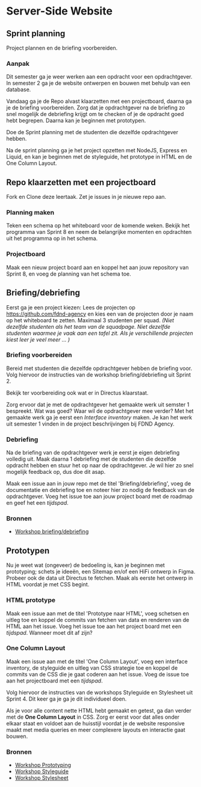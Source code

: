 # Server-Side Website

## Sprint planning

Project plannen en de briefing voorbereiden.

### Aanpak

Dit semester ga je weer werken aan een opdracht voor een opdrachtgever. In semester 2 ga je de website ontwerpen en bouwen met behulp van een database.

Vandaag ga je de Repo alvast klaarzetten met een projectboard, daarna ga je de briefing voorbereiden.
Zorg dat je opdrachtgever na de briefing zo snel mogelijk de debriefing krijgt om te checken of je de opdracht goed hebt begrepen.
Daarna kan je beginnen met prototypen.

Doe de Sprint planning met de studenten die dezelfde opdrachtgever hebben.

Na de sprint planning ga je het project opzetten met NodeJS, Express en Liquid, en kan je beginnen met de styleguide, het prototype in HTML en de One Column Layout.


## Repo klaarzetten met een projectboard

Fork en Clone deze leertaak. Zet je issues in je nieuwe repo aan.

### Planning maken
Teken een schema op het whiteboard voor de komende weken.
Bekijk het programma van Sprint 8 en neem de belangrijke momenten en opdrachten uit het programma op in het schema.

### Projectboard
Maak een nieuw project board aan en koppel het aan jouw repository van Sprint 8, en voeg de planning van het schema toe.


## Briefing/debriefing

Eerst ga je een project kiezen: Lees de projecten op https://github.com/fdnd-agency en kies een van de projecten door je naam op het whiteboard te zetten. Maximaal 3 studenten per squad. _(Niet dezelfde studenten als het team van de squadpage. Niet dezelfde studenten waarmee je vaak aan een tafel zit. Als je verschillende projecten kiest leer je veel meer ... )_

### Briefing voorbereiden
Bereid met studenten die dezelfde opdrachtgever hebben de briefing voor.
Volg hiervoor de instructies van de workshop briefing/debriefing uit Sprint 2.

Bekijk ter voorbereiding ook wat er in Directus klaarstaat.

Zorg ervoor dat je met de opdrachtgever het gemaakte werk uit semster 1 bespreekt. Wat was goed? Waar wil de opdrachtgever mee verder? Met het gemaakte werk ga je eerst een _Interface inventory_ maken. Je kan het werk uit semester 1 vinden in de project beschrijvingen bij FDND Agency. 


### Debriefing
Na de briefing van de opdrachtgever werk je eerst je eigen debriefing volledig uit.
Maak daarna 1 debriefing met de studenten die dezelfde opdracht hebben en stuur het op naar de opdrachtgever.
Je wil hier zo snel mogelijk feedback op, dus doe dit asap.

Maak een issue aan in jouw repo met de titel 'Briefing/debriefing', voeg de documentatie en debriefing toe en noteer hier zo nodig de feedback van de opdrachtgever.
Voeg het issue toe aan jouw project board met de roadmap en geef het een *tijdspad*.

### Bronnen
- [Workshop briefing/debriefing](https://github.com/fdnd-task/the-client-website/blob/main/docs/briefing-debriefing.md)


## Prototypen

Nu je weet wat (ongeveer) de bedoeling is, kan je beginnen met prototyping; schets je ideeën, een Sitemap en/of een HiFi ontwerp in Figma. Probeer ook de data uit Directus te fetchen.
Maak als eerste het ontwerp in HTML voordat je met CSS begint.

### HTML prototype
Maak een issue aan met de titel 'Prototype naar HTML', voeg schetsen en uitleg toe en koppel de commits van fetchen van data en renderen van de HTML aan het issue.
Voeg het issue toe aan het project board met een *tijdspad*. Wanneer moet dit af zijn?

### One Column Layout
Maak een issue aan met de titel 'One Column Layout', voeg een interface inventory, de styleguide en uitleg van CSS strategie toe en koppel de commits van de CSS die je gaat coderen aan het issue.
Voeg de issue toe aan het projectboard met een *tijdspad*.

Volg hiervoor de instructies van de workshops Styleguide en Stylesheet uit Sprint 4. Dit keer ga je ga je dit individueel doen.

Als je voor alle content nette HTML hebt gemaakt en getest, ga dan verder met de **One Column Layout** in CSS. Zorg er eerst voor dat alles onder elkaar staat en voldoet aan de huisstijl voordat je de website responsive maakt met media queries en meer complexere layouts en interactie gaat bouwen.


### Bronnen
- [Workshop Prototyping](https://github.com/fdnd-task/the-client-website/blob/main/docs/prototyping.md)
- [Workshop Styleguide](https://github.com/fdnd-task/look-and-feel-corporate-identity/blob/main/docs/styleguide.md)
- [Workshop Stylesheet](https://github.com/fdnd-task/look-and-feel-corporate-identity/blob/main/docs/stylesheet.md)
